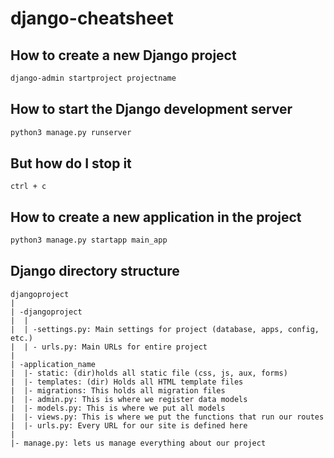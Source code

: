 # django-cheatsheet

## How to create a new Django project
```bash
django-admin startproject projectname
```

## How to start the Django development server
```bash
python3 manage.py runserver
```


## But how do I stop it
```
ctrl + c
```
## How to create a new application in the project
```bash
python3 manage.py startapp main_app
```

## Django directory structure
```
djangoproject
|
| -djangoproject
|  |
|  | -settings.py: Main settings for project (database, apps, config, etc.)
|  | - urls.py: Main URLs for entire project
|
| -application_name
|  |- static: (dir)holds all static file (css, js, aux, forms)
|  |- templates: (dir) Holds all HTML template files
|  |- migrations: This holds all migration files
|  |- admin.py: This is where we register data models
|  |- models.py: This is where we put all models
|  |- views.py: This is where we put the functions that run our routes
|  |- urls.py: Every URL for our site is defined here
|
|- manage.py: lets us manage everything about our project
```
